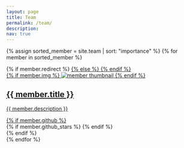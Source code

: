 ```yaml
---
layout: page
title: Team
permalink: /team/
description:
nav: true
---
```


<div class="projects grid">

  {% assign sorted_member = site.team | sort: "importance" %}
  {% for member in sorted_member %}
  <div class="grid-item">
    {% if member.redirect %}
    <a href="{{ member.redirect }}" target="_blank">
    {% else %}
    <a href="{{ member.url | relative_url }}">
    {% endif %}
      <div class="card hoverable">
        {% if member.img %}
        <img src="{{ member.img | relative_url }}" alt="member thumbnail">
        {% endif %}
        <div class="card-body">
          <h2 class="card-title text-lowercase">{{ member.title }}</h2>
          <p class="card-text">{{ member.description }}</p>
          <div class="row ml-1 mr-1 p-0">
            {% if member.github %}
            <div class="github-icon">
              <div class="icon" data-toggle="tooltip" title="Code Repository">
                <a href="{{ member.github }}" target="_blank"><i class="fab fa-github gh-icon"></i></a>
              </div>
              {% if member.github_stars %}
              <span class="stars" data-toggle="tooltip" title="GitHub Stars">
                <i class="fas fa-star"></i>
                <span id="{{ member.github_stars }}-stars"></span>
              </span>
              {% endif %}
            </div>
            {% endif %}
          </div>
        </div>
      </div>
    </a>
  </div>
{% endfor %}

</div>
